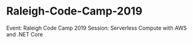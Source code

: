 # Raleigh-Code-Camp-2019
Event: Raleigh Code Camp 2019 Session: Serverless Compute with AWS and .NET Core
